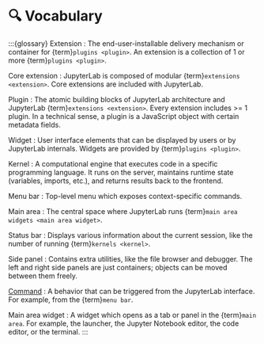 # 🔍 Vocabulary

:::{glossary}
Extension
: The end-user-installable delivery mechanism or container for {term}`plugins <plugin>`.
An extension is a collection of 1 or more {term}`plugins <plugin>`.

Core extension
: JupyterLab is composed of modular {term}`extensions <extension>`.
Core extensions are included with JupyterLab.

Plugin
: The atomic building blocks of JupyterLab architecture and JupyterLab {term}`extensions <extension>`.
Every extension includes >= 1 plugin.
In a technical sense, a plugin is a JavaScript object with certain metadata fields.

Widget
: User interface elements that can be displayed by users or by JupyterLab internals.
Widgets are provided by {term}`plugins <plugin>`.

Kernel
: A computational engine that executes code in a specific programming language.
It runs on the server, maintains runtime state (variables, imports, etc.), and returns
results back to the frontend.

Menu bar
: Top-level menu which exposes context-specific commands.

Main area
: The central space where JupyterLab runs {term}`main area widgets <main area widget>`.

Status bar
: Displays various information about the current session, like the number of running
{term}`kernels <kernel>`.

Side panel
: Contains extra utilities, like the file browser and debugger.
The left and right side panels are just containers; objects can be moved between them freely.

[Command](https://jupyterlab.readthedocs.io/en/latest/user/commands.html)
: A behavior that can be triggered from the JupyterLab interface.
For example, from the {term}`menu bar`.

Main area widget
: A widget which opens as a tab or panel in the {term}`main area`.
For example, the launcher, the Jupyter Notebook editor, the code editor, or the terminal.
:::
